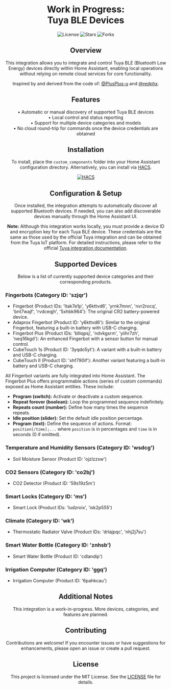 <h1 align="center">Work in Progress:<br>Tuya BLE Devices</h1>

<p align="center">
  <img src="https://img.shields.io/github/license/SupaHotMoj0/tuya_ble?style=flat-square" alt="License">
  <img src="https://img.shields.io/github/stars/SupaHotMoj0/tuya_ble?style=flat-square" alt="Stars">
  <img src="https://img.shields.io/github/forks/SupaHotMoj0/tuya_ble?style=flat-square" alt="Forks">
</p>

<h2 align="center">Overview</h2>
<p align="center">
  This integration allows you to integrate and control Tuya BLE (Bluetooth Low Energy) devices directly within Home Assistant,
  enabling local operations without relying on remote cloud services for core functionality.
</p>
<p align="center">
  Inspired by and derived from the code of:
  <a href="https://github.com/PlusPlus-ua/ha_tuya_ble">@PlusPlus-u</a> and 
  <a href="https://github.com/redphx/poc-tuya-ble-fingerbot">@redphx</a>.
</p>

<h2 align="center">Features</h2>
<p align="center">
  • Automatic or manual discovery of supported Tuya BLE devices <br>
  • Local control and status reporting <br>
  • Support for multiple device categories and models <br>
  • No cloud round-trip for commands once the device credentials are obtained
</p>

<h2 align="center">Installation</h2>
<p align="center">
  To install, place the <code>custom_components</code> folder into your Home Assistant configuration directory.
  Alternatively, you can install via <a href="https://hacs.xyz/">HACS</a>.
</p>
<p align="center">
  <a href="https://my.home-assistant.io/redirect/hacs_repository/?owner=SupaHotMoj0&repository=tuya_ble&category=integration">
    <img src="https://my.home-assistant.io/badges/hacs_repository.svg" alt="HACS">
  </a>
</p>

<h2 align="center">Configuration & Setup</h2>
<p align="center">
  Once installed, the integration attempts to automatically discover all supported Bluetooth devices.
  If needed, you can also add discoverable devices manually through the Home Assistant UI.
</p>
<p align="center">
  <b>Note:</b> Although this integration works locally, you must provide a device ID and encryption key for each Tuya BLE device.
  These credentials are the same as those used by the official Tuya integration and can be obtained from the Tuya IoT platform.
  For detailed instructions, please refer to the official <a href="https://www.home-assistant.io/integrations/tuya/">Tuya integration documentation</a>.
</p>

<h2 align="center">Supported Devices</h2>
<p align="center">
  Below is a list of currently supported device categories and their corresponding products.
</p>

<h3>Fingerbots (Category ID: 'szjqr')</h3>
<ul>
  <li>Fingerbot (Product IDs: 'ltak7e1p', 'y6kttvd6', 'yrnk7mnn', 'nvr2rocq', 'bnt7wajf', 'rvdceqjh', '5xhbk964'): 
    The original CR2 battery-powered device.</li>
  <li>Adaprox Fingerbot (Product ID: 'y6kttvd6'): 
    Similar to the original Fingerbot, featuring a built-in battery with USB-C charging.</li>
  <li>Fingerbot Plus (Product IDs: 'blliqpsj', 'ndvkgsrm', 'yiihr7zh', 'neq16kgd'): 
    An enhanced Fingerbot with a sensor button for manual control.</li>
  <li>CubeTouch 1s (Product ID: '3yqdo5yt'): 
    A variant with a built-in battery and USB-C charging.</li>
  <li>CubeTouch II (Product ID: 'xhf790if'): 
    Another variant featuring a built-in battery and USB-C charging.</li>
</ul>

<p>All Fingerbot variants are fully integrated into Home Assistant. The Fingerbot Plus offers programmable actions (series of custom commands) exposed as Home Assistant entities. These include:</p>
<ul>
  <li><b>Program (switch):</b> Activate or deactivate a custom sequence.</li>
  <li><b>Repeat forever (boolean):</b> Loop the programmed sequence indefinitely.</li>
  <li><b>Repeats count (number):</b> Define how many times the sequence repeats.</li>
  <li><b>Idle position (slider):</b> Set the default idle position percentage.</li>
  <li><b>Program (text):</b> Define the sequence of actions. Format: <code>position[/time];...</code> 
    where <code>position</code> is in percentages and <code>time</code> is in seconds (0 if omitted).</li>
</ul>

<h3>Temperature and Humidity Sensors (Category ID: 'wsdcg')</h3>
<ul>
  <li>Soil Moisture Sensor (Product ID: 'ojzlzzsw')</li>
</ul>

<h3>CO2 Sensors (Category ID: 'co2bj')</h3>
<ul>
  <li>CO2 Detector (Product ID: '59s19z5m')</li>
</ul>

<h3>Smart Locks (Category ID: 'ms')</h3>
<ul>
  <li>Smart Lock (Product IDs: 'ludzroix', 'isk2p555')</li>
</ul>

<h3>Climate (Category ID: 'wk')</h3>
<ul>
  <li>Thermostatic Radiator Valve (Product IDs: 'drlajpqc', 'nhj2j7su')</li>
</ul>

<h3>Smart Water Bottle (Category ID: 'znhsb')</h3>
<ul>
  <li>Smart Water Bottle (Product ID: 'cdlandip')</li>
</ul>

<h3>Irrigation Computer (Category ID: 'ggq')</h3>
<ul>
  <li>Irrigation Computer (Product ID: '6pahkcau')</li>
</ul>

<h2 align="center">Additional Notes</h2>
<p align="center">
  This integration is a work-in-progress. More devices, categories, and features are planned.
</p>

<h2 align="center">Contributing</h2>
<p align="center">
  Contributions are welcome! If you encounter issues or have suggestions for enhancements, please open an issue or create a pull request.
</p>

<h2 align="center">License</h2>
<p align="center">
  This project is licensed under the MIT License. See the <a href="LICENSE">LICENSE</a> file for details.
</p>
